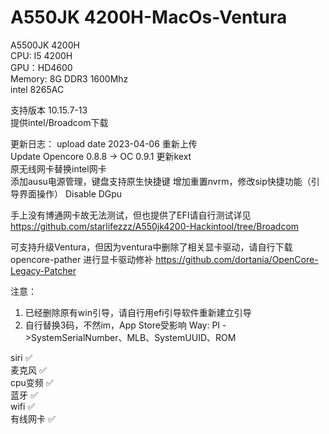 # A550JK 4200H-MacOs-Ventura

A5500JK 4200H  
CPU: I5 4200H  
GPU：HD4600  
Memory: 8G DDR3 1600Mhz  
intel 8265AC


支持版本 10.15.7-13  
提供intel/Broadcom下载

更新日志：
upload date 2023-04-06 重新上传  
Update Opencore 0.8.8 -> OC 0.9.1
更新kext  
原无线网卡替换intel网卡  
添加ausu电源管理，键盘支持原生快捷键
增加重置nvrm，修改sip快捷功能（引导界面操作）
Disable DGpu

手上没有博通网卡故无法测试，但也提供了EFI请自行测试详见
https://github.com/starlifezzz/A550jk4200-Hackintool/tree/Broadcom

可支持升级Ventura，但因为ventura中删除了相关显卡驱动，请自行下载opencore-pather 进行显卡驱动修补
https://github.com/dortania/OpenCore-Legacy-Patcher 

注意： 
1. 已经删除原有win引导，请自行用efi引导软件重新建立引导  
2. 自行替换3码，不然im，App Store受影响   Way: PI ->SystemSerialNumber、MLB、SystemUUID、ROM


siri     ✅  
麦克风    ✅  
cpu变频   ✅  
蓝牙      ✅  
wifi     ✅  
有线网卡  ✅   
